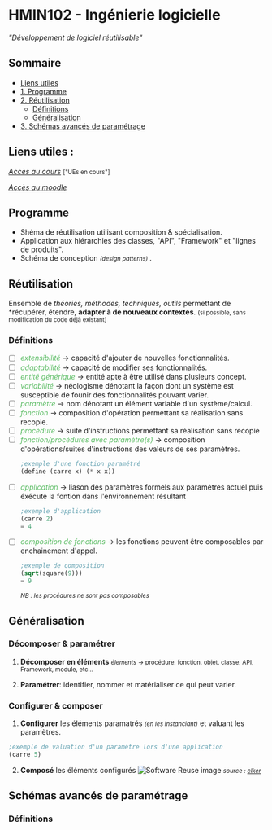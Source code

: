 # HMIN102 - Ingénierie logicielle
*"Développement de logiciel réutilisable"*

## Sommaire
* [Liens utiles](#liens-utiles)
* [1. Programme](#programme)
* [2. Réutilisation](#réutilisation)
    * [Définitions](#définitions)
    * [Généralisation](#généralisation)
* [3. Schémas avancés de paramétrage](#schémas-avancés-de-paramétrage)
## Liens utiles :
[*Accès au cours*](http://www.lirmm.fr/~dony/ "Accèder au cours") <small> ["UEs en cours"] </small>

[*Accès au moodle*](https://moodle.umontpellier.fr/course/view.php?id=5908 "Accèder au moodle")

## Programme
* Shéma de réutilisation utilisant composition & spécialisation.
* Application aux hiérarchies des classes, "API", "Framework" et "lignes de produits".
* Schéma de conception <small> *(design patterns)* </small>.

## Réutilisation
Ensemble de *théories, méthodes, techniques, outils* permettant de *récupérer, étendre, **adapter à de nouveaux contextes**. <small> (si possible, sans modification du code déjà existant) </small>

### Définitions

- [ ] <em style="color:rgba(46, 170, 57, 0.8);">extensibilité</em> &rarr; capacité d'ajouter de nouvelles fonctionnalités.
- [ ] <em style="color:rgba(46, 170, 57, 0.8);">adaptabilité</em> &rarr; capacité de modifier ses fonctionnalités.
- [ ] <em style="color:rgba(46, 170, 57, 0.8);">entité générique</em> &rarr; entité apte à être utilisé dans plusieurs concept.
- [ ] <em style="color:rgba(46, 170, 57, 0.8);">variabilité</em> &rarr; néologisme dénotant la façon dont un système est susceptible de founir des fonctionnalités pouvant varier.
- [ ] <em style="color:rgba(46, 170, 57, 0.8);">paramètre</em> &rarr; nom dénotant un élément variable d'un système/calcul.
- [ ] <em style="color:rgba(46, 170, 57, 0.8);">fonction</em> &rarr; composition d'opération permettant sa réalisation sans recopie.
- [ ] <em style="color:rgba(46, 170, 57, 0.8);">procédure</em> &rarr; suite d'instructions permettant sa réalisation sans recopie
- [ ] <em style="color:rgba(46, 170, 57, 0.8);">fonction/procédures avec paramètre(s)</em> &rarr; composition d'opérations/suites d'instructions des valeurs de ses paramètres.
    ```scheme
    ;exemple d'une fonction paramétré
    (define (carre x) (* x x))
    ```
- [ ] <em style="color:rgba(46, 170, 57, 0.8);">application</em> &rarr; liason des paramètres formels aux paramètres actuel puis éxécute la fontion dans l'environnement résultant
    ```scheme
    ;exemple d'application
    (carre 2)
    = 4
    ```
- [ ] <em style="color:rgba(46, 170, 57, 0.8);">composition de fonctions</em> &rarr; les fonctions peuvent être composables par enchainement d'appel.
    ```scheme
    ;exemple de composition
    (sqrt(square(9)))
    = 9
    ```
    <small>*NB : les procédures ne sont pas composables*</small>
## Généralisation
### Décomposer & paramétrer
1. **Décomposer en éléments**
<small><em>élements</em> &rarr; procédure, fonction, objet, classe, API, Framework, module, etc...</small>

2. **Paramétrer**: identifier, nommer et matérialiser ce qui peut varier.

### Configurer & composer
1. **Configurer** les éléments paramatrés <small>*(en les instanciant)*</small> et valuant les paramètres.
```scheme
;exemple de valuation d'un paramètre lors d'une application
(carre 5)
```

2. **Composé** les éléments configurés 
    ![Software Reuse image](https://www.clker.com/cliparts/b/f/d/c/11954226151896466519anywhere_info_Software_Reuse.svg.med.png)
    <small>*source : [clker](https://www.clker.com/)*</small>

## Schémas avancés de paramétrage
### Définitions
